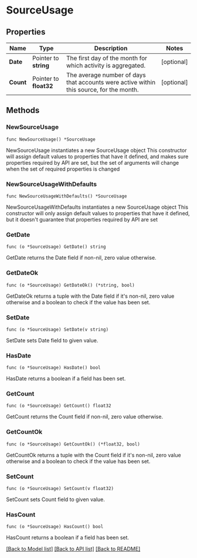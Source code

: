 # SourceUsage

## Properties

Name | Type | Description | Notes
------------ | ------------- | ------------- | -------------
**Date** | Pointer to **string** | The first day of the month for which activity is aggregated. | [optional] 
**Count** | Pointer to **float32** | The average number of days that accounts were active within this source, for the month. | [optional] 

## Methods

### NewSourceUsage

`func NewSourceUsage() *SourceUsage`

NewSourceUsage instantiates a new SourceUsage object
This constructor will assign default values to properties that have it defined,
and makes sure properties required by API are set, but the set of arguments
will change when the set of required properties is changed

### NewSourceUsageWithDefaults

`func NewSourceUsageWithDefaults() *SourceUsage`

NewSourceUsageWithDefaults instantiates a new SourceUsage object
This constructor will only assign default values to properties that have it defined,
but it doesn't guarantee that properties required by API are set

### GetDate

`func (o *SourceUsage) GetDate() string`

GetDate returns the Date field if non-nil, zero value otherwise.

### GetDateOk

`func (o *SourceUsage) GetDateOk() (*string, bool)`

GetDateOk returns a tuple with the Date field if it's non-nil, zero value otherwise
and a boolean to check if the value has been set.

### SetDate

`func (o *SourceUsage) SetDate(v string)`

SetDate sets Date field to given value.

### HasDate

`func (o *SourceUsage) HasDate() bool`

HasDate returns a boolean if a field has been set.

### GetCount

`func (o *SourceUsage) GetCount() float32`

GetCount returns the Count field if non-nil, zero value otherwise.

### GetCountOk

`func (o *SourceUsage) GetCountOk() (*float32, bool)`

GetCountOk returns a tuple with the Count field if it's non-nil, zero value otherwise
and a boolean to check if the value has been set.

### SetCount

`func (o *SourceUsage) SetCount(v float32)`

SetCount sets Count field to given value.

### HasCount

`func (o *SourceUsage) HasCount() bool`

HasCount returns a boolean if a field has been set.


[[Back to Model list]](../README.md#documentation-for-models) [[Back to API list]](../README.md#documentation-for-api-endpoints) [[Back to README]](../README.md)


